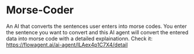 # Morse-Coder
An AI that converts the sentences user enters into morse codes. You enter the sentence you want to convert and this AI agent will convert the entered data into morse code with a detailed explainationn. 
Check it: https://flowagent.ai/ai-agent/ILAex4p1C7X4/detail
